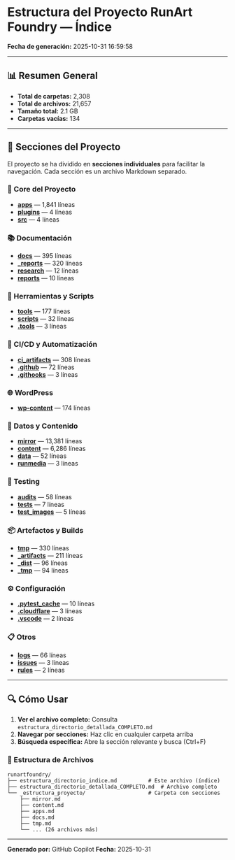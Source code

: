 # Estructura del Proyecto RunArt Foundry — Índice

**Fecha de generación:** 2025-10-31 16:59:58

---

## 📊 Resumen General

- **Total de carpetas:** 2,308
- **Total de archivos:** 21,657
- **Tamaño total:** 2.1 GB
- **Carpetas vacías:** 134

---

## 📁 Secciones del Proyecto

El proyecto se ha dividido en **secciones individuales** para facilitar la navegación.
Cada sección es un archivo Markdown separado.

### 🎯 Core del Proyecto

- **[apps](_estructura_proyecto/apps.md)** — 1,841 líneas
- **[plugins](_estructura_proyecto/plugins.md)** — 4 líneas
- **[src](_estructura_proyecto/src.md)** — 4 líneas

### 📚 Documentación

- **[docs](_estructura_proyecto/docs.md)** — 395 líneas
- **[_reports](_estructura_proyecto/_reports.md)** — 320 líneas
- **[research](_estructura_proyecto/research.md)** — 12 líneas
- **[reports](_estructura_proyecto/reports.md)** — 10 líneas

### 🔧 Herramientas y Scripts

- **[tools](_estructura_proyecto/tools.md)** — 177 líneas
- **[scripts](_estructura_proyecto/scripts.md)** — 32 líneas
- **[.tools](_estructura_proyecto/.tools.md)** — 3 líneas

### 🤖 CI/CD y Automatización

- **[ci_artifacts](_estructura_proyecto/ci_artifacts.md)** — 308 líneas
- **[.github](_estructura_proyecto/.github.md)** — 72 líneas
- **[.githooks](_estructura_proyecto/.githooks.md)** — 3 líneas

### 🌐 WordPress

- **[wp-content](_estructura_proyecto/wp-content.md)** — 174 líneas

### 💾 Datos y Contenido

- **[mirror](_estructura_proyecto/mirror.md)** — 13,381 líneas
- **[content](_estructura_proyecto/content.md)** — 6,286 líneas
- **[data](_estructura_proyecto/data.md)** — 52 líneas
- **[runmedia](_estructura_proyecto/runmedia.md)** — 3 líneas

### 🧪 Testing

- **[audits](_estructura_proyecto/audits.md)** — 58 líneas
- **[tests](_estructura_proyecto/tests.md)** — 7 líneas
- **[test_images](_estructura_proyecto/test_images.md)** — 5 líneas

### 📦 Artefactos y Builds

- **[tmp](_estructura_proyecto/tmp.md)** — 330 líneas
- **[_artifacts](_estructura_proyecto/_artifacts.md)** — 211 líneas
- **[_dist](_estructura_proyecto/_dist.md)** — 96 líneas
- **[_tmp](_estructura_proyecto/_tmp.md)** — 94 líneas

### ⚙️ Configuración

- **[.pytest_cache](_estructura_proyecto/.pytest_cache.md)** — 10 líneas
- **[.cloudflare](_estructura_proyecto/.cloudflare.md)** — 3 líneas
- **[.vscode](_estructura_proyecto/.vscode.md)** — 2 líneas

### 📋 Otros

- **[logs](_estructura_proyecto/logs.md)** — 66 líneas
- **[issues](_estructura_proyecto/issues.md)** — 3 líneas
- **[rules](_estructura_proyecto/rules.md)** — 2 líneas

---

## 🔍 Cómo Usar

1. **Ver el archivo completo:** Consulta `estructura_directorio_detallada_COMPLETO.md`
2. **Navegar por secciones:** Haz clic en cualquier carpeta arriba
3. **Búsqueda específica:** Abre la sección relevante y busca (Ctrl+F)

### 📂 Estructura de Archivos

```
runartfoundry/
├── estructura_directorio_indice.md          # Este archivo (índice)
├── estructura_directorio_detallada_COMPLETO.md  # Archivo completo
└── _estructura_proyecto/                    # Carpeta con secciones
    ├── mirror.md
    ├── content.md
    ├── apps.md
    ├── docs.md
    ├── tmp.md
    └── ... (26 archivos más)
```

---

**Generado por:** GitHub Copilot
**Fecha:** 2025-10-31
